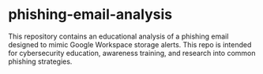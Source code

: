 # phishing-email-analysis
This repository contains an educational analysis of a phishing email designed to mimic Google Workspace storage alerts. This repo is intended for cybersecurity education, awareness training, and research into common phishing strategies.
